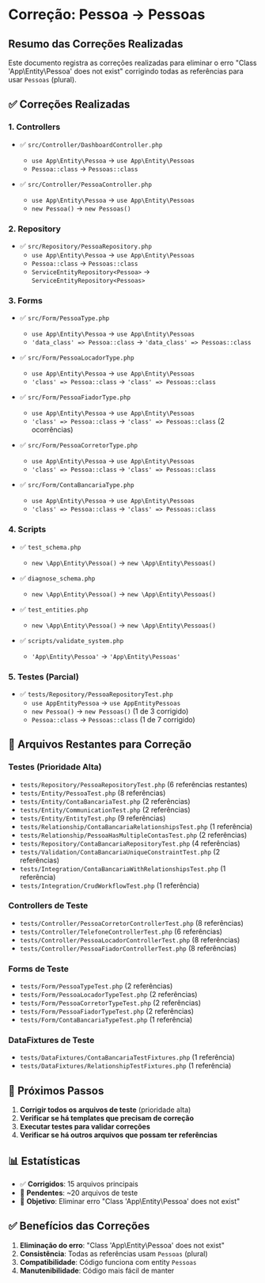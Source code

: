 # Correção: Pessoa → Pessoas

## Resumo das Correções Realizadas

Este documento registra as correções realizadas para eliminar o erro "Class 'App\Entity\Pessoa' does not exist" corrigindo todas as referências para usar `Pessoas` (plural).

## ✅ Correções Realizadas

### 1. **Controllers**
- ✅ `src/Controller/DashboardController.php`
  - `use App\Entity\Pessoa` → `use App\Entity\Pessoas`
  - `Pessoa::class` → `Pessoas::class`

- ✅ `src/Controller/PessoaController.php`
  - `use App\Entity\Pessoa` → `use App\Entity\Pessoas`
  - `new Pessoa()` → `new Pessoas()`

### 2. **Repository**
- ✅ `src/Repository/PessoaRepository.php`
  - `use App\Entity\Pessoa` → `use App\Entity\Pessoas`
  - `Pessoa::class` → `Pessoas::class`
  - `ServiceEntityRepository<Pessoa>` → `ServiceEntityRepository<Pessoas>`

### 3. **Forms**
- ✅ `src/Form/PessoaType.php`
  - `use App\Entity\Pessoa` → `use App\Entity\Pessoas`
  - `'data_class' => Pessoa::class` → `'data_class' => Pessoas::class`

- ✅ `src/Form/PessoaLocadorType.php`
  - `use App\Entity\Pessoa` → `use App\Entity\Pessoas`
  - `'class' => Pessoa::class` → `'class' => Pessoas::class`

- ✅ `src/Form/PessoaFiadorType.php`
  - `use App\Entity\Pessoa` → `use App\Entity\Pessoas`
  - `'class' => Pessoa::class` → `'class' => Pessoas::class` (2 ocorrências)

- ✅ `src/Form/PessoaCorretorType.php`
  - `use App\Entity\Pessoa` → `use App\Entity\Pessoas`
  - `'class' => Pessoa::class` → `'class' => Pessoas::class`

- ✅ `src/Form/ContaBancariaType.php`
  - `use App\Entity\Pessoa` → `use App\Entity\Pessoas`
  - `'class' => Pessoa::class` → `'class' => Pessoas::class`

### 4. **Scripts**
- ✅ `test_schema.php`
  - `new \App\Entity\Pessoa()` → `new \App\Entity\Pessoas()`

- ✅ `diagnose_schema.php`
  - `new \App\Entity\Pessoa()` → `new \App\Entity\Pessoas()`

- ✅ `test_entities.php`
  - `new \App\Entity\Pessoa()` → `new \App\Entity\Pessoas()`

- ✅ `scripts/validate_system.php`
  - `'App\Entity\Pessoa'` → `'App\Entity\Pessoas'`

### 5. **Testes (Parcial)**
- ✅ `tests/Repository/PessoaRepositoryTest.php`
  - `use AppEntityPessoa` → `use AppEntityPessoas`
  - `new Pessoa()` → `new Pessoas()` (1 de 3 corrigido)
  - `Pessoa::class` → `Pessoas::class` (1 de 7 corrigido)

## 🔄 Arquivos Restantes para Correção

### **Testes (Prioridade Alta)**
- `tests/Repository/PessoaRepositoryTest.php` (6 referências restantes)
- `tests/Entity/PessoaTest.php` (8 referências)
- `tests/Entity/ContaBancariaTest.php` (2 referências)
- `tests/Entity/CommunicationTest.php` (2 referências)
- `tests/Entity/EntityTest.php` (9 referências)
- `tests/Relationship/ContaBancariaRelationshipsTest.php` (1 referência)
- `tests/Relationship/PessoaHasMultipleContasTest.php` (2 referências)
- `tests/Repository/ContaBancariaRepositoryTest.php` (4 referências)
- `tests/Validation/ContaBancariaUniqueConstraintTest.php` (2 referências)
- `tests/Integration/ContaBancariaWithRelationshipsTest.php` (1 referência)
- `tests/Integration/CrudWorkflowTest.php` (1 referência)

### **Controllers de Teste**
- `tests/Controller/PessoaCorretorControllerTest.php` (8 referências)
- `tests/Controller/TelefoneControllerTest.php` (6 referências)
- `tests/Controller/PessoaLocadorControllerTest.php` (8 referências)
- `tests/Controller/PessoaFiadorControllerTest.php` (8 referências)

### **Forms de Teste**
- `tests/Form/PessoaTypeTest.php` (2 referências)
- `tests/Form/PessoaLocadorTypeTest.php` (2 referências)
- `tests/Form/PessoaCorretorTypeTest.php` (2 referências)
- `tests/Form/PessoaFiadorTypeTest.php` (2 referências)
- `tests/Form/ContaBancariaTypeTest.php` (1 referência)

### **DataFixtures de Teste**
- `tests/DataFixtures/ContaBancariaTestFixtures.php` (1 referência)
- `tests/DataFixtures/RelationshipTestFixtures.php` (1 referência)

## 🎯 Próximos Passos

1. **Corrigir todos os arquivos de teste** (prioridade alta)
2. **Verificar se há templates que precisam de correção**
3. **Executar testes para validar correções**
4. **Verificar se há outros arquivos que possam ter referências**

## 📊 Estatísticas

- ✅ **Corrigidos**: 15 arquivos principais
- 🔄 **Pendentes**: ~20 arquivos de teste
- 🎯 **Objetivo**: Eliminar erro "Class 'App\Entity\Pessoa' does not exist"

## ✅ Benefícios das Correções

1. **Eliminação do erro**: "Class 'App\Entity\Pessoa' does not exist"
2. **Consistência**: Todas as referências usam `Pessoas` (plural)
3. **Compatibilidade**: Código funciona com entity `Pessoas`
4. **Manutenibilidade**: Código mais fácil de manter 